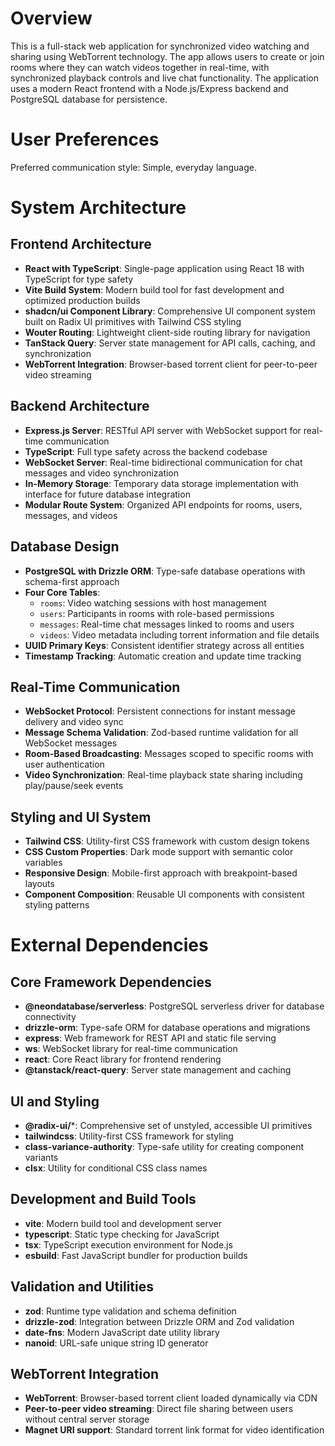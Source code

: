 # Overview

This is a full-stack web application for synchronized video watching and sharing using WebTorrent technology. The app allows users to create or join rooms where they can watch videos together in real-time, with synchronized playback controls and live chat functionality. The application uses a modern React frontend with a Node.js/Express backend and PostgreSQL database for persistence.

# User Preferences

Preferred communication style: Simple, everyday language.

# System Architecture

## Frontend Architecture
- **React with TypeScript**: Single-page application using React 18 with TypeScript for type safety
- **Vite Build System**: Modern build tool for fast development and optimized production builds
- **shadcn/ui Component Library**: Comprehensive UI component system built on Radix UI primitives with Tailwind CSS styling
- **Wouter Routing**: Lightweight client-side routing library for navigation
- **TanStack Query**: Server state management for API calls, caching, and synchronization
- **WebTorrent Integration**: Browser-based torrent client for peer-to-peer video streaming

## Backend Architecture
- **Express.js Server**: RESTful API server with WebSocket support for real-time communication
- **TypeScript**: Full type safety across the backend codebase
- **WebSocket Server**: Real-time bidirectional communication for chat messages and video synchronization
- **In-Memory Storage**: Temporary data storage implementation with interface for future database integration
- **Modular Route System**: Organized API endpoints for rooms, users, messages, and videos

## Database Design
- **PostgreSQL with Drizzle ORM**: Type-safe database operations with schema-first approach
- **Four Core Tables**:
  - `rooms`: Video watching sessions with host management
  - `users`: Participants in rooms with role-based permissions
  - `messages`: Real-time chat messages linked to rooms and users
  - `videos`: Video metadata including torrent information and file details
- **UUID Primary Keys**: Consistent identifier strategy across all entities
- **Timestamp Tracking**: Automatic creation and update time tracking

## Real-Time Communication
- **WebSocket Protocol**: Persistent connections for instant message delivery and video sync
- **Message Schema Validation**: Zod-based runtime validation for all WebSocket messages
- **Room-Based Broadcasting**: Messages scoped to specific rooms with user authentication
- **Video Synchronization**: Real-time playback state sharing including play/pause/seek events

## Styling and UI System
- **Tailwind CSS**: Utility-first CSS framework with custom design tokens
- **CSS Custom Properties**: Dark mode support with semantic color variables
- **Responsive Design**: Mobile-first approach with breakpoint-based layouts
- **Component Composition**: Reusable UI components with consistent styling patterns

# External Dependencies

## Core Framework Dependencies
- **@neondatabase/serverless**: PostgreSQL serverless driver for database connectivity
- **drizzle-orm**: Type-safe ORM for database operations and migrations
- **express**: Web framework for REST API and static file serving
- **ws**: WebSocket library for real-time communication
- **react**: Core React library for frontend rendering
- **@tanstack/react-query**: Server state management and caching

## UI and Styling
- **@radix-ui/***: Comprehensive set of unstyled, accessible UI primitives
- **tailwindcss**: Utility-first CSS framework for styling
- **class-variance-authority**: Type-safe utility for creating component variants
- **clsx**: Utility for conditional CSS class names

## Development and Build Tools
- **vite**: Modern build tool and development server
- **typescript**: Static type checking for JavaScript
- **tsx**: TypeScript execution environment for Node.js
- **esbuild**: Fast JavaScript bundler for production builds

## Validation and Utilities
- **zod**: Runtime type validation and schema definition
- **drizzle-zod**: Integration between Drizzle ORM and Zod validation
- **date-fns**: Modern JavaScript date utility library
- **nanoid**: URL-safe unique string ID generator

## WebTorrent Integration
- **WebTorrent**: Browser-based torrent client loaded dynamically via CDN
- **Peer-to-peer video streaming**: Direct file sharing between users without central server storage
- **Magnet URI support**: Standard torrent link format for video identification